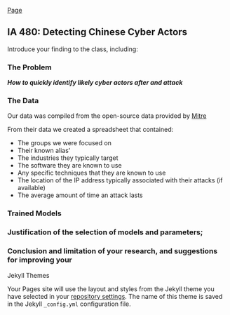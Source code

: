 [Page](https://ahlove3.github.io/480/)

## IA 480: Detecting Chinese Cyber Actors

Introduce your finding to the class, including:

### The Problem

**_How to quickly identify likely cyber actors after and attack_**


### The Data



Our data was compiled from the open-source data provided by [Mitre](https://attack.mitre.org/groups/)

From their data we created a spreadsheet that contained:
- The groups we were focused on
- Their known alias'
- The industries they typically target
- The software they are known to use
- Any specific techniques that they are known to use
- The location of the IP address typically associated with their attacks (if available)
- The average amount of time an attack lasts

### Trained Models

### Justification of the selection of models and parameters;

### Conclusion and limitation of your research, and suggestions for improving your


Jekyll Themes

Your Pages site will use the layout and styles from the Jekyll theme you have selected in your [repository settings](https://github.com/ahlove3/480/settings). The name of this theme is saved in the Jekyll `_config.yml` configuration file.
